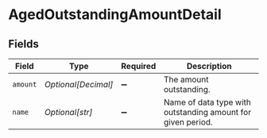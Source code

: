 # AgedOutstandingAmountDetail


## Fields

| Field                                                       | Type                                                        | Required                                                    | Description                                                 |
| ----------------------------------------------------------- | ----------------------------------------------------------- | ----------------------------------------------------------- | ----------------------------------------------------------- |
| `amount`                                                    | *Optional[Decimal]*                                         | :heavy_minus_sign:                                          | The amount outstanding.                                     |
| `name`                                                      | *Optional[str]*                                             | :heavy_minus_sign:                                          | Name of data type with outstanding amount for given period. |
